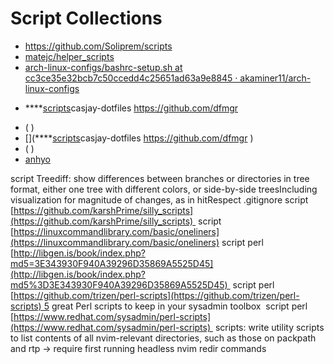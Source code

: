 # Script Collections
* https://github.com/Soliprem/scripts
* [matejc/helper_scripts](https://github.com/matejc/helper_scripts)
* [arch-linux-configs/bashrc-setup.sh at cc3ce35e32bcb7c50ccedd4c25651ad63a9e8845 · akaminer11/arch-linux-configs](https://github.com/akaminer11/arch-linux-configs/blob/cc3ce35e32bcb7c50ccedd4c25651ad63a9e8845/scripts/bashrc-setup.sh)

- ****[scripts](https://github.com/casjay-dotfiles/scripts)casjay-dotfiles https://github.com/dfmgr 

* ( )
* [](****[scripts](https://github.com/casjay-dotfiles/scripts)casjay-dotfiles https://github.com/dfmgr )
* ( )
* [anhyo](https://gitlab.com/anhvo8836/scripts)


script Treediff: show differences between branches or directories in tree format, either one tree with different colors, or side-by-side treesIncluding visualization for magnitude of changes, as in hitRespect .gitignore
script [https://github.com/karshPrime/silly_scripts](https://github.com/karshPrime/silly_scripts) 
script [https://linuxcommandlibrary.com/basic/oneliners](https://linuxcommandlibrary.com/basic/oneliners)
script perl [http://libgen.is/book/index.php?md5=3E343930F940A39296D35869A5525D45](http://libgen.is/book/index.php?md5%3D3E343930F940A39296D35869A5525D45) 
script perl [https://github.com/trizen/perl-scripts](https://github.com/trizen/perl-scripts) 5 great Perl scripts to keep in your sysadmin toolbox 
script perl [https://www.redhat.com/sysadmin/perl-scripts](https://www.redhat.com/sysadmin/perl-scripts) 
scripts: write utility scripts to list contents of all nvim-relevant directories, such as those on packpath and rtp -> require first running headless nvim redir commands

